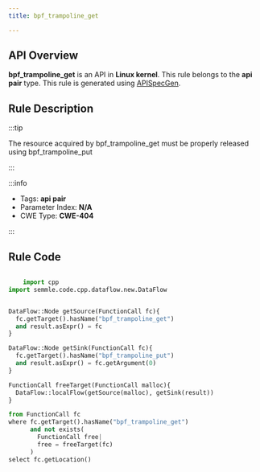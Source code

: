 ```yaml
---
title: bpf_trampoline_get

---
```



## API Overview
**bpf_trampoline_get** is an API in **Linux kernel**. This rule belongs to the **api pair** type. This rule is generated using [APISpecGen](../../tools/APISpecGen).
## Rule Description

:::tip

The resource acquired by bpf_trampoline_get must be properly released using bpf_trampoline_put

:::

:::info

- Tags: **api pair**
- Parameter Index: **N/A**
- CWE Type: **CWE-404**

:::

## Rule Code
```python

    import cpp
import semmle.code.cpp.dataflow.new.DataFlow


DataFlow::Node getSource(FunctionCall fc){
  fc.getTarget().hasName("bpf_trampoline_get")
  and result.asExpr() = fc
}

DataFlow::Node getSink(FunctionCall fc){
  fc.getTarget().hasName("bpf_trampoline_put")
  and result.asExpr() = fc.getArgument(0)
}

FunctionCall freeTarget(FunctionCall malloc){
  DataFlow::localFlow(getSource(malloc), getSink(result))
}

from FunctionCall fc
where fc.getTarget().hasName("bpf_trampoline_get")
      and not exists(
        FunctionCall free| 
        free = freeTarget(fc)
      )
select fc.getLocation()

    
```